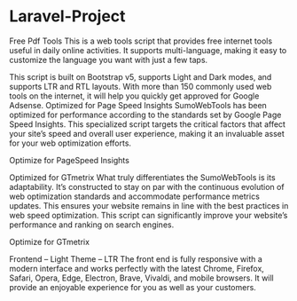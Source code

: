 # Laravel-Project
Free Pdf Tools
This is a web tools script that provides free internet tools useful in daily online activities. It supports multi-language, making it easy to customize the language you want with just a few taps.

This script is built on Bootstrap v5, supports Light and Dark modes, and supports LTR and RTL layouts. With more than 150 commonly used web tools on the internet, it will help you quickly get approved for Google Adsense.
Optimized for Page Speed Insights
SumoWebTools has been optimized for performance according to the standards set by Google Page Speed Insights. This specialized script targets the critical factors that affect your site’s speed and overall user experience, making it an invaluable asset for your web optimization efforts.

Optimize for PageSpeed Insights

Optimized for GTmetrix
What truly differentiates the SumoWebTools is its adaptability. It’s constructed to stay on par with the continuous evolution of web optimization standards and accommodate performance metrics updates. This ensures your website remains in line with the best practices in web speed optimization. This script can significantly improve your website’s performance and ranking on search engines.

Optimize for GTmetrix

Frontend – Light Theme – LTR
The front end is fully responsive with a modern interface and works perfectly with the latest Chrome, Firefox, Safari, Opera, Edge, Electron, Brave, Vivaldi, and mobile browsers. It will provide an enjoyable experience for you as well as your customers.

 
